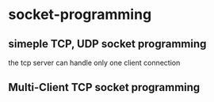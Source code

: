 # socket-programming

## simeple TCP, UDP socket programming

the tcp server can handle only one client connection 

## Multi-Client TCP socket programming
